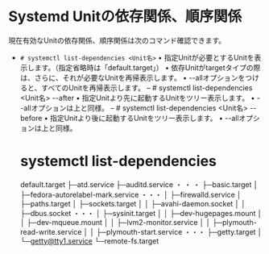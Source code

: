 # Systemd Unitの依存関係、順序関係
現在有効なUnitの依存関係、順序関係は次のコマンド確認できます。

- `# systemctl list-dependencies <Unit名>`
  • 指定Unitが必要とするUnitを表示します。（指定省略時は「default.target」）
  • 依存Unitがtargetタイプの際は、さらに、それが必要なUnitを再帰表示します。
  • --allオプションをつけると、すべてのUnitを再帰表示します。
 – # systemctl list-dependencies <Unit名> --after
   • 指定Unitより先に起動するUnitをツリー表示します。
   • --allオプションは上と同様。 
 – # systemctl list-dependencies <Unit名> --before
  • 指定Unitより後に起動するUnitをツリー表示します。
  • --allオプションは上と同様。

   # systemctl list-dependencies
   default.target
   ├─atd.service
   ├─auditd.service
   ・
   ・
   ・
   ├─basic.target
   │ ├─fedora-autorelabel-mark.service
   ・・・ 
   │ ├─firewalld.service
   │ ├─paths.target
   │ ├─sockets.target
   │ │ ├─avahi-daemon.socket
   │ │ ├─dbus.socket
   ・・・
   │ ├─sysinit.target
   │ │ ├─dev-hugepages.mount
   │ │ ├─dev-mqueue.mount
   │ │ ├─lvm2-monitor.service
   │ │ ├─plymouth-read-write.service
   │ │ ├─plymouth-start.service
   ・・・
   ├─getty.target
   │ └─getty@tty1.service
   └─remote-fs.target
